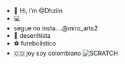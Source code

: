 - 👋 Hi, I’m @Dhziin
- 💻
- segue no insta....@miro_arts2
- 🎨 desenhista 
- ⚽ futebolistico
- 🇨🇴 joy soy colombiano
![SCRATCH](https://img.shields.io/badge/Scratch-4D97FF?style=for-the-badge&logo=Scratch&logoColor=white)
<img scr="https://img.shields.io/badge/JavaScript-323330?style=for-the-badge&logo=javascript&logoColor=F7DF1E">
